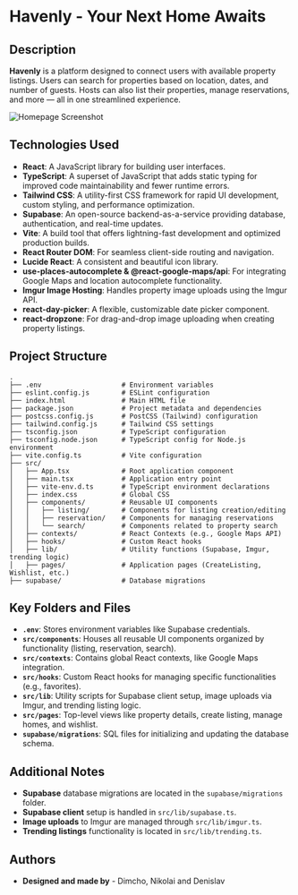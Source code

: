 # Havenly - Your Next Home Awaits

## Description

**Havenly** is a platform designed to connect users with available property listings. Users can search for properties based on location, dates, and number of guests. Hosts can also list their properties, manage reservations, and more — all in one streamlined experience.

![Homepage Screenshot](https://i.imgur.com/nJV5HbJ.png)

## Technologies Used

- **React**: A JavaScript library for building user interfaces.
- **TypeScript**: A superset of JavaScript that adds static typing for improved code maintainability and fewer runtime errors.
- **Tailwind CSS**: A utility-first CSS framework for rapid UI development, custom styling, and performance optimization.
- **Supabase**: An open-source backend-as-a-service providing database, authentication, and real-time updates.
- **Vite**: A build tool that offers lightning-fast development and optimized production builds.
- **React Router DOM**: For seamless client-side routing and navigation.
- **Lucide React**: A consistent and beautiful icon library.
- **use-places-autocomplete & @react-google-maps/api**: For integrating Google Maps and location autocomplete functionality.
- **Imgur Image Hosting**: Handles property image uploads using the Imgur API.
- **react-day-picker**: A flexible, customizable date picker component.
- **react-dropzone**: For drag-and-drop image uploading when creating property listings.

## Project Structure

```
.
├── .env                    # Environment variables
├── eslint.config.js        # ESLint configuration
├── index.html              # Main HTML file
├── package.json            # Project metadata and dependencies
├── postcss.config.js       # PostCSS (Tailwind) configuration
├── tailwind.config.js      # Tailwind CSS settings
├── tsconfig.json           # TypeScript configuration
├── tsconfig.node.json      # TypeScript config for Node.js environment
├── vite.config.ts          # Vite configuration
├── src/
│   ├── App.tsx             # Root application component
│   ├── main.tsx            # Application entry point
│   ├── vite-env.d.ts       # TypeScript environment declarations
│   ├── index.css           # Global CSS
│   ├── components/         # Reusable UI components
│   │   ├── listing/        # Components for listing creation/editing
│   │   ├── reservation/    # Components for managing reservations
│   │   └── search/         # Components related to property search
│   ├── contexts/           # React Contexts (e.g., Google Maps API)
│   ├── hooks/              # Custom React hooks
│   ├── lib/                # Utility functions (Supabase, Imgur, trending logic)
│   ├── pages/              # Application pages (CreateListing, Wishlist, etc.)
├── supabase/               # Database migrations
```

## Key Folders and Files

- **`.env`**: Stores environment variables like Supabase credentials.
- **`src/components`**: Houses all reusable UI components organized by functionality (listing, reservation, search).
- **`src/contexts`**: Contains global React contexts, like Google Maps integration.
- **`src/hooks`**: Custom React hooks for managing specific functionalities (e.g., favorites).
- **`src/lib`**: Utility scripts for Supabase client setup, image uploads via Imgur, and trending listing logic.
- **`src/pages`**: Top-level views like property details, create listing, manage homes, and wishlist.
- **`supabase/migrations`**: SQL files for initializing and updating the database schema.

## Additional Notes

- **Supabase** database migrations are located in the `supabase/migrations` folder.
- **Supabase client** setup is handled in `src/lib/supabase.ts`.
- **Image uploads** to Imgur are managed through `src/lib/imgur.ts`.
- **Trending listings** functionality is located in `src/lib/trending.ts`.

## Authors

- **Designed and made by** - Dimcho, Nikolai and Denislav
